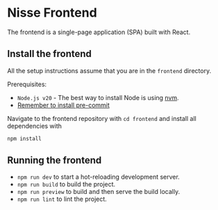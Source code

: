 # Nisse Frontend

The frontend is a single-page application (SPA) built with React.

## Install the frontend

All the setup instructions assume that you are in the `frontend` directory.

Prerequisites:

- `Node.js v20` - The best way to install Node is using
  [nvm](https://github.com/nvm-sh/nvm).
- [Remember to install pre-commit](../README.md#installing-pre-commit)

Navigate to the frontend repository with `cd frontend` and install all
dependencies with

```bash
npm install
```

## Running the frontend

- `npm run dev` to start a hot-reloading development server.
- `npm run build` to build the project.
- `npm run preview` to build and then serve the build locally.
- `npm run lint` to lint the project.
